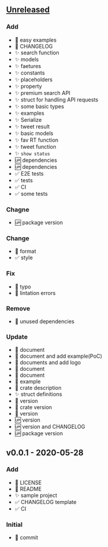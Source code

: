<a name="unreleased"></a>
## [Unreleased]

### Add
- :memo: easy examples
- :memo: CHANGELOG
- :sparkles: search function
- :sparkles: models
- :sparkles: faetures
- :sparkles: constants
- :sparkles: placeholders
- :sparkles: property
- :sparkles: premium search API
- :sparkles: struct for handling API requests
- :sparkles: some basic types
- :sparkles: examples
- :sparkles: Serialize
- :sparkles: tweet result
- :sparkles: basic models
- :sparkles: fav RT function
- :sparkles: tweet function
- :sparkles: `show status`
- :up: dependencies
- :up: dependencies
- :white_check_mark: E2E tests
- :white_check_mark: tests
- :white_check_mark: CI
- :white_check_mark: some tests

### Chagne
- :up: package version

### Change
- :art: format
- :white_check_mark: style

### Fix
- :memo: typo
- :shirt: lintation errors

### Remove
- :shower: unused dependencies

### Update
- :memo: document
- :memo: document and add example(PoC)
- :memo: documents and add logo
- :memo: document
- :memo: document
- :memo: example
- :memo: crate description
- :sparkles: struct definitions
- :tada: version
- :tada: crate version
- :tada: version
- :up: version
- :up: version and CHANGELOG
- :up: package version


<a name="v0.0.1"></a>
## v0.0.1 - 2020-05-28
### Add
- :memo: LICENSE
- :memo: README
- :sparkles: sample project
- :white_check_mark: CHANGELOG template
- :white_check_mark: CI

### Initial
- :tada: commit


[Unreleased]: https://github.com/hppRC/competitive-hpp-rs/compare/v0.0.1...HEAD
